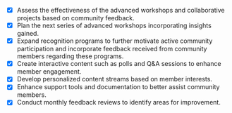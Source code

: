 - [x] Assess the effectiveness of the advanced workshops and collaborative projects based on community feedback.
- [x] Plan the next series of advanced workshops incorporating insights gained.
- [x] Expand recognition programs to further motivate active community participation and incorporate feedback received from community members regarding these programs.
- [x] Create interactive content such as polls and Q&A sessions to enhance member engagement.
- [x] Develop personalized content streams based on member interests.
- [x] Enhance support tools and documentation to better assist community members.
- [x] Conduct monthly feedback reviews to identify areas for improvement.